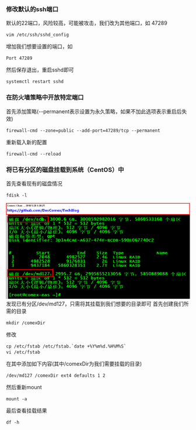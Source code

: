 ### 修改默认的ssh端口
默认的22端口，风险较高，可能被攻击，我们改为其他端口，如 47289
```
vim /etc/ssh/sshd_config
```
增加我们想要设置的端口，如
```
Port 47289
```
然后保存退出，重启sshd即可
```
systemctl restart sshd
```

### 在防火墙策略中开放特定端口
首先添加策略(--permanent表示设置为永久策略，如果不加此选项表示重启后失效)
```
firewall-cmd --zone=public --add-port=47289/tcp --permanent
```
重新载入新的配置
```
firewall-cmd --reload
```

### 将已有分区的磁盘挂载到系统（CentOS）中
首先查看现有的磁盘情况
```
fdisk -l
```
![](https://github.com/DevComex/TechBlog/blob/master/ScreenShots/ScreenShot-2018-05-28_013821.png)
发现已有分区/dev/md127，只需将其挂载到我们想要的目录即可
首先创建我们所需的目录
```
mkdir /comexDir
```
修改
```
cp /etc/fstab /etc/fstab.`date +%Y%m%d.%H%M%S`
vi /etc/fstab
```
在其中添加如下内容(其中/comexDir为我们需要挂载的目录)
```
/dev/md127 /comexDir ext4 defaults 1 2
```
然后重新mount
```
mount -a
```
最后查看挂载结果
```
df -h
```